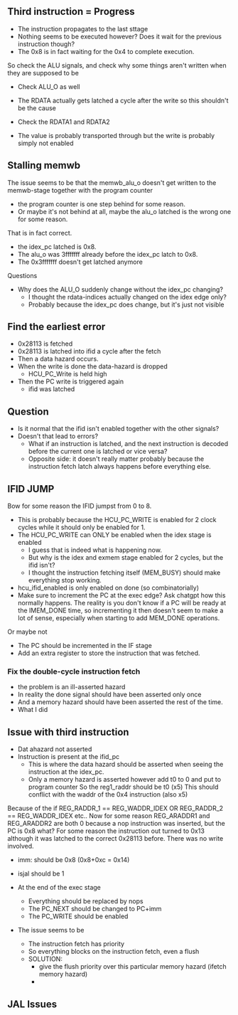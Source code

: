 ## Third instruction = Progress
- The instruction propagates to the last sttage
- Nothing seems to be executed however?
Does it wait for the previous instruction though?
- The 0x8 is in fact waiting for the 0x4 to complete execution.

So check the ALU signals, and check why some things aren't written when they are supposed to be
- Check ALU_O as well

- The RDATA actually gets latched a cycle after the write so this shouldn't be the cause
- Check the RDATA1 and RDATA2
- The value is probably transported through but the write is probably simply not enabled

## Stalling memwb
The issue seems to be that the memwb_alu_o doesn't get written to the memwb-stage together with the program counter
- the program counter is one step behind for some reason.
- Or maybe it's not behind at all, maybe the alu_o latched is the wrong one for some reason.

That is in fact correct.

- the idex_pc latched is 0x8.
- The alu_o was 3fffffff already before the idex_pc latch to 0x8.
- The 0x3fffffff doesn't get latched anymore 

Questions
- Why does the ALU_O suddenly change without the idex_pc changing?
	- I thought the rdata-indices actually changed on the idex edge only?
	- Probably because the idex_pc does change, but it's just not visible

## Find the earliest error
- 0x28113 is fetched
- 0x28113 is latched into ifid a cycle after the fetch
- Then a data hazard occurs.
- When the write is done the data-hazard is dropped
	- HCU_PC_Write is held high
- Then the PC write is triggered again
	- ifid was latched

## Question
- Is it normal that the ifid isn't enabled together with the other signals?
- Doesn't that lead to errors?
	- What if an instruction is latched, and the next instruction is decoded before the current one is latched or vice versa?
	- Opposite side: it doesn't really matter probably because the instruction fetch latch always happens before everything else.


## IFID JUMP
Bow for some reason the IFID jumpst from 0 to 8.
- This is probably because the HCU_PC_WRITE is enabled for 2 clock cycles while it should only be enabled for 1.
- The HCU_PC_WRITE can ONLY be enabled when the idex stage is enabled
	- I guess that is indeed what is happening now.
	- But why is the idex and exmem stage enabled for 2 cycles, but the ifid isn't?
	- I thought the instruction fetching itself (MEM_BUSY) should make everything stop working.
- hcu_ifid_enabled is only enabled on done (so combinatorially)
- Make sure to increment the PC at the exec edge? Ask chatgpt how this normally happens.
The reality is you don't know if a PC will be ready at the IMEM_DONE time, so incrementing it then doesn't seem to make a lot of sense, especially when starting to add MEM_DONE operations.

Or maybe not
- The PC should be incremented in the IF stage
- Add an extra register to store the instruction that was fetched.

### Fix the double-cycle instruction fetch
- the problem is an ill-asserted hazard
- In reality the done signal should have been asserted only once
- And a memory hazard should have been asserted the rest of the time.
- What I did


## Issue with third instruction
- Dat ahazard not asserted
- Instruction is present at the ifid_pc
	- This is where the data hazard should be asserted when seeing the instruction at the idex_pc.
	- Only a memory hazard is asserted however
add t0 to 0 and put to program counter
So the reg1_raddr should be t0 (x5)
This should conflict with the waddr of the 0x4 instruction (also x5)

Because of the if REG_RADDR_1 == REG_WADDR_IDEX OR REG_RADDR_2 == REG_WADDR_IDEX etc..
Now for some reason REG_ARADDR1 and REG_ARADDR2 are both 0
because a nop instruction was inserted, but the PC is 0x8 what?
For some reason the instruction out turned to 0x13 although it was latched to the correct 0x28113 before.
There was no write involved.

- imm: should be 0x8 (0x8+0xc = 0x14)
- isjal should be 1
- At the end of the exec stage
	- Everything should be replaced by nops
	- The PC_NEXT should be changed to PC+imm
	- The PC_WRITE should be enabled

- The issue seems to be
	- The instruction fetch has priority
	- So everything blocks on the instruction fetch, even a flush
	- SOLUTION: 
		- give the flush priority over this particular memory hazard (ifetch memory hazard)
		- 

## JAL Issues

